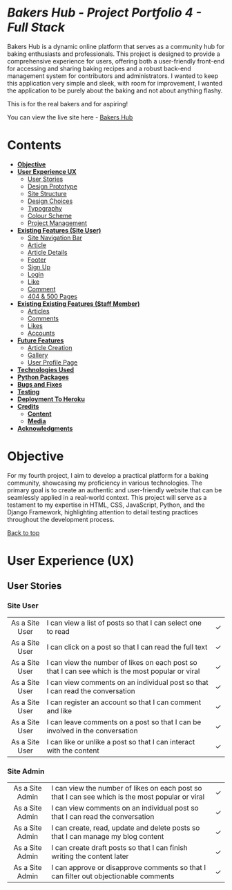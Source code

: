 # **_Bakers Hub - Project Portfolio 4 - Full Stack_**

Bakers Hub is a dynamic online platform that serves as a community hub for baking enthusiasts and professionals. This project is designed to provide a comprehensive experience for users, offering both a user-friendly front-end for accessing and sharing baking recipes and a robust back-end management system for contributors and administrators. I wanted to keep this application very simple and sleek, with room for improvement, I wanted the application to be purely about the baking and not about anything flashy.

This is for the real bakers and for aspiring!

You can view the live site here - <a href="https://bakershub-2af44a4fc0e7.herokuapp.com/" target="_blank" rel="noopener">Bakers Hub</a>

# Contents

* [**Objective**](<#objective>)
* [**User Experience UX**](<#user-experience-ux>)
    * [User Stories](<#user-stories>)
    * [Design Prototype](<#design-prototype>)
    * [Site Structure](<#site-structure>)
    * [Design Choices](<#design-choices>)
    *  [Typography](<#typography>)
    *  [Colour Scheme](<#colour-scheme>)
    * [Project Management](<#project-management>)
* [**Existing Features (Site User)**](<#existing-features-for-site-user>)
    * [Site Navigation Bar](<#site-responsive-navigation-bar>)
    * [Article](<#article>)
    * [Article Details](<#article-details>)
    * [Footer](<#footer>)
    * [Sign Up](<#sign-up>)
    * [Login](<#login>)
    * [Like](<#like>)
    * [Comment](<#comment>)
    * [404 & 500 Pages](<#404-and-500-error-pages>)
* [**Existing Existing Features (Staff Member)**](<#existing-features-for-staff-member>)
    * [Articles](<#Articless>)
    * [Comments](<#comments>)
    * [Likes](<#likes>)
    * [Accounts](<#accounts>)
* [**Future Features**](<#future-features>)
    * [Article Creation](<#article-creation>)
    * [Gallery](<#gallery>)
    * [User Profile Page](<#user-profile-page>)
* [**Technologies Used**](<#technologies-used>)
* [**Python Packages**](<#python-packages>)
* [**Bugs and Fixes**](<#bugs-and-fixes>)
* [**Testing**](<#testing>)
* [**Deployment To Heroku**](<#deployment-to-heroku>)
* [**Credits**](<#credits>)
    * [**Content**](<#content>)
    * [**Media**](<#media>)
*  [**Acknowledgments**](<#acknowledgements>)

# Objective

For my fourth project, I aim to develop a practical platform for a baking community, showcasing my proficiency in various technologies. The primary goal is to create an authentic and user-friendly website that can be seamlessly applied in a real-world context. This project will serve as a testament to my expertise in HTML, CSS, JavaScript, Python, and the Django Framework, highlighting attention to detail testing practices throughout the development process.

[Back to top](<#contents>)

# User Experience (UX)

## User Stories

### Site User

|  | | |
|:-------:|:--------|:--------|
| As a Site User | I can view a list of posts so that I can select one to read | &check; |
| As a Site User | I can click on a post so that I can read the full text | &check; |
| As a Site User | I can view the number of likes on each post so that I can see which is the most popular or viral | &check; |
| As a Site User | I can view comments on an individual post so that I can read the conversation | &check; |
| As a Site User | I can register an account so that I can comment and like | &check; |
| As a Site User | I can leave comments on a post so that I can be involved in the conversation | &check; |
| As a Site User | I can like or unlike a post so that I can interact with the content| &check; |

### Site Admin

|  | | |
|:-------:|:--------|:--------|
| As a Site Admin | I can view the number of likes on each post so that I can see which is the most popular or viral | &check; |
| As a Site Admin | I can view comments on an individual post so that I can read the conversation | &check; |
| As a Site Admin | I can create, read, update and delete posts so that I can manage my blog content| &check; |
| As a Site Admin | I can create draft posts so that I can finish writing the content later| &check; |
| As a Site Admin | I can approve or disapprove comments so that I can filter out objectionable comments | &check; |

